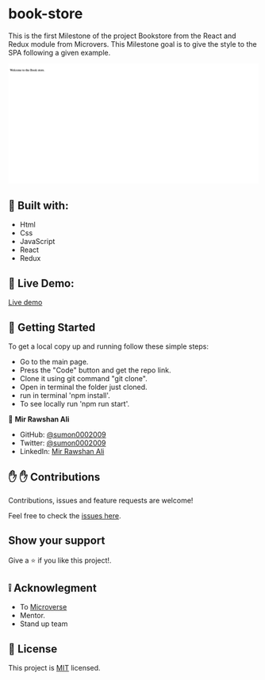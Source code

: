 # book-store

This is the first Milestone of the project Bookstore from the React and Redux module from Microvers. This Milestone goal is to give the style to the SPA following a given example.

![screenshots](./screen.png)

## :hammer: Built with:

- Html
- Css
- JavaScript
- React
- Redux

## :red_circle: Live Demo:

[Live demo]()

## :construction_worker: Getting Started

To get a local copy up and running follow these simple steps:

- Go to the main page.
- Press the "Code" button and get the repo link.
- Clone it using git command "git clone".
- Open in terminal the folder just cloned.
- run in terminal 'npm install'.
- To see locally run 'npm run start'.

👤 **Mir Rawshan Ali**

- GitHub: [@sumon0002009](https://github.com/sumon0002001)
- Twitter: [@sumon0002009](https://twitter.com/Sumon0002009)
- LinkedIn: [Mir Rawshan Ali](https://www.linkedin.com/in/mir-rawshan-ali/)



## :raised_hand: :raised_hand: Contributions

Contributions, issues and feature requests are welcome!

Feel free to check the [issues here]().

## Show your support

Give a :star: if you like this project!.

## :grey_exclamation: Acknowlegment

- To [Microverse](https://www.microverse.org/)
- Mentor.
- Stand up team

## :memo: License

This project is [MIT](LICENSE) licensed.
